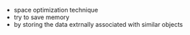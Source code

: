 - space optimization technique
- try to save memory
- by storing the data extrnally associated with similar objects